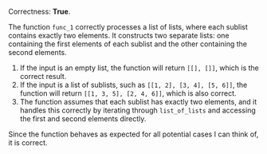 Correctness: **True**.

The function `func_1` correctly processes a list of lists, where each sublist contains exactly two elements. It constructs two separate lists: one containing the first elements of each sublist and the other containing the second elements. 

1. If the input is an empty list, the function will return `[[], []]`, which is the correct result.
2. If the input is a list of sublists, such as `[[1, 2], [3, 4], [5, 6]]`, the function will return `[[1, 3, 5], [2, 4, 6]]`, which is also correct.
3. The function assumes that each sublist has exactly two elements, and it handles this correctly by iterating through `list_of_lists` and accessing the first and second elements directly.

Since the function behaves as expected for all potential cases I can think of, it is correct.
